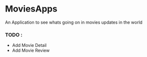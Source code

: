 # MoviesApps
An Application to see whats going on in movies updates in the world

### TODO :
- Add Movie Detail
- Add Movie Review
